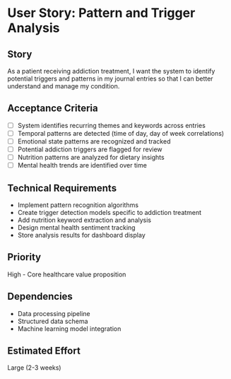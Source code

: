 # User Story: Pattern and Trigger Analysis

## Story
As a patient receiving addiction treatment, I want the system to identify potential triggers and patterns in my journal entries so that I can better understand and manage my condition.

## Acceptance Criteria
- [ ] System identifies recurring themes and keywords across entries
- [ ] Temporal patterns are detected (time of day, day of week correlations)
- [ ] Emotional state patterns are recognized and tracked
- [ ] Potential addiction triggers are flagged for review
- [ ] Nutrition patterns are analyzed for dietary insights
- [ ] Mental health trends are identified over time

## Technical Requirements
- Implement pattern recognition algorithms
- Create trigger detection models specific to addiction treatment
- Add nutrition keyword extraction and analysis
- Design mental health sentiment tracking
- Store analysis results for dashboard display

## Priority
High - Core healthcare value proposition

## Dependencies
- Data processing pipeline
- Structured data schema
- Machine learning model integration

## Estimated Effort
Large (2-3 weeks)